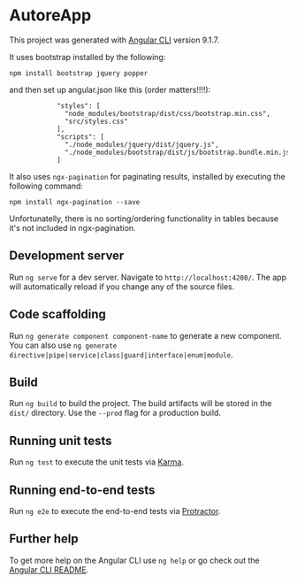 # AutoreApp

This project was generated with [Angular CLI](https://github.com/angular/angular-cli) version 9.1.7.

It uses bootstrap installed by the following:
```
npm install bootstrap jquery popper
```
and then set up angular.json like this (order matters!!!!):
```
 			"styles": [
              "node_modules/bootstrap/dist/css/bootstrap.min.css",
              "src/styles.css"
            ],
            "scripts": [
              "./node_modules/jquery/dist/jquery.js",
              "./node_modules/bootstrap/dist/js/bootstrap.bundle.min.js"
            ]
```

It also uses `ngx-pagination` for paginating results, installed by executing the following command:
```
npm install ngx-pagination --save
```

Unfortunatelly, there is no sorting/ordering functionality in tables because it's not included in ngx-pagination.

## Development server

Run `ng serve` for a dev server. Navigate to `http://localhost:4200/`. The app will automatically reload if you change any of the source files.

## Code scaffolding

Run `ng generate component component-name` to generate a new component. You can also use `ng generate directive|pipe|service|class|guard|interface|enum|module`.

## Build

Run `ng build` to build the project. The build artifacts will be stored in the `dist/` directory. Use the `--prod` flag for a production build.

## Running unit tests

Run `ng test` to execute the unit tests via [Karma](https://karma-runner.github.io).

## Running end-to-end tests

Run `ng e2e` to execute the end-to-end tests via [Protractor](http://www.protractortest.org/).

## Further help

To get more help on the Angular CLI use `ng help` or go check out the [Angular CLI README](https://github.com/angular/angular-cli/blob/master/README.md).
